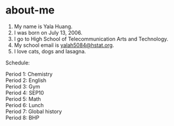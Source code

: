 # about-me

1) My name is Yala Huang.
2) I was born on July 13, 2006.
3) I go to High School of Telecommunication Arts and Technology.
4) My school email is yalah5084@hstat.org.
5) I love cats, dogs and lasagna. 

Schedule:

Period 1: Chemistry <br>
Period 2: English <br>
Period 3: Gym <br>
Period 4: SEP10 <br>
Period 5: Math <br>
Period 6: Lunch <br>
Period 7: Global history <br>
Period 8: BHP<br>
